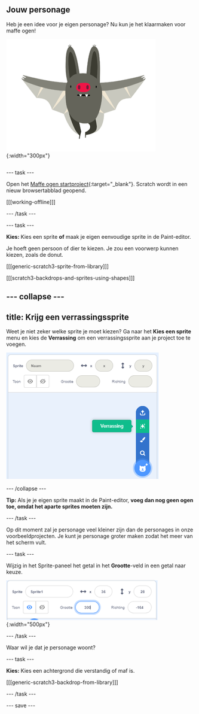 ## Jouw personage

<div style="display: flex; flex-wrap: wrap">
<div style="flex-basis: 200px; flex-grow: 1; margin-right: 15px;">
Heb je een idee voor je eigen personage? Nu kun je het klaarmaken voor maffe ogen!
</div>
<div>

![Een groot personage.](images/character.png){:width="300px"}    

</div>
</div>

--- task ---

Open het [Maffe ogen startproject](https://scratch.mit.edu/projects/582221984/editor){:target="_blank"}. Scratch wordt in een nieuw browsertabblad geopend.

[[[working-offline]]]

--- /task ---

--- task ---

**Kies:** Kies een sprite **of** maak je eigen eenvoudige sprite in de Paint-editor.

Je hoeft geen persoon of dier te kiezen. Je zou een voorwerp kunnen kiezen, zoals de donut.

[[[generic-scratch3-sprite-from-library]]]

[[[scratch3-backdrops-and-sprites-using-shapes]]]

--- collapse ---
---
title: Krijg een verrassingssprite
---

Weet je niet zeker welke sprite je moet kiezen? Ga naar het **Kies een sprite** menu en kies de **Verrassing** om een verrassingssprite aan je project toe te voegen.

![De optie 'Verrassing' in het menu 'Kies een sprite'.](images/surprise-sprite.png)

--- /collapse ---

**Tip:** Als je je eigen sprite maakt in de Paint-editor, **voeg dan nog geen ogen toe, omdat het aparte sprites moeten zijn.**

--- /task ---

Op dit moment zal je personage veel kleiner zijn dan de personages in onze voorbeeldprojecten. Je kunt je personage groter maken zodat het meer van het scherm vult.

--- task ---

Wijzig in het Sprite-paneel het getal in het **Grootte**-veld in een getal naar keuze.

![](images/size-property.png){:width="500px"}

--- /task ---

Waar wil je dat je personage woont?

--- task ---

**Kies:** Kies een achtergrond die verstandig of maf is.

[[[generic-scratch3-backdrop-from-library]]]

--- /task ---

--- save ---
